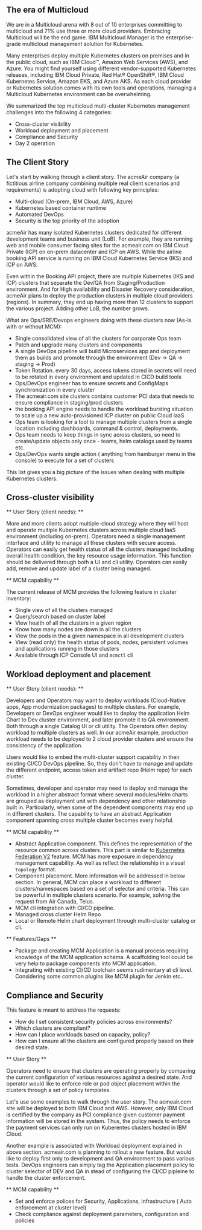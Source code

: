 ## The era of Multicloud

We are in a Multicloud arena with 8 out of 10 enterprises committing to multicloud and 71% use three or more cloud providers. Embracing Multicloud will be the end game. IBM Multicloud Manager is the enterprise-grade multicloud management solution for Kubernetes.

Many enterprises deploy multiple Kubernetes clusters on premises and in the public cloud, such as IBM Cloud™, Amazon Web Services (AWS), and Azure. You might find yourself using different vendor-supported Kubernetes releases, including IBM Cloud Private, Red Hat® OpenShift®, IBM Cloud Kubernetes Service, Amazon EKS, and Azure AKS. As each cloud provider or Kubernetes solution comes with its own tools and operations, managing a Multicloud Kubernetes environment can be overwhelming.

We summarized the top multicloud multi-cluster Kubernetes management challenges into the following 4 categories:

 - Cross-cluster visibility
 - Workload deployment and placement
 - Compliance and Security
 - Day 2 operation

## The Client Story

Let's start by walking through a client story. The acmeAir company (a fictitious airline company combining multiple real client scenarios and requirements) is adopting cloud with following key principles:

 - Multi-cloud (On-prem, IBM Cloud, AWS, Azure)
 - Kubernetes based container runtime
 - Automated DevOps
 - Security is the top priority of the adoption

acmeAir has many isolated Kubernetes clusters dedicated for different development teams and business unit (LoB). For example, they are running web and mobile consumer facing sites for the acmeair.com on IBM Cloud Private (ICP) on on-prem datacenter and ICP on AWS. While the airline booking API service is running on IBM Cloud Kubernetes Service (IKS) and ICP on AWS.

Even within the Booking API project, there are multiple Kubernetes (IKS and ICP) clusters that separate the Dev/QA from Staging/Production environment. And for High availability and Disaster Recovery consideration, acmeAir plans to deploy the production clusters in multiple cloud providers (regions). In summary, they end up having more than 12 clusters to support the various project. Adding other LoB, the number grows.

What are Ops/SRE/Devops engineers doing with these clusters now (As-Is with or without MCM):

 - Single consolidated view of all the clusters for corporate Ops team
 - Patch and upgrade many clusters and components
 - A single DevOps pipeline will build Microservices app and deployment them as builds and promote through the environment (Dev -> QA -> staging -> Prod)
 - Token Rotation. every 30 days, access tokens stored in secrets will need to be rotated in every environment and updated in CICD build tools
 - Ops/DevOps engineer has to ensure secrets and ConfigMaps synchronization in every cluster
 - The acmeair.com site clusters contains customer PCI data that needs to ensure compliance in staging/prod clusters
 - the booking API engine needs to handle the workload bursting situation to scale up a new auto-provisioned ICP cluster on public Cloud IaaS
 - Ops team is looking for a tool to manage multiple clusters from a single location including dashboards, command & control, deployments.
 - Ops team needs to keep things in sync across clusters, so need to create/update objects only once - teams, helm catalogs used by teams etc. 
 - Ops/DevOps wants single action ( anything from hamburger menu in the console) to execute for a set of clusters 

This list gives you a big picture of the issues when dealing with multiple Kubernetes clusters.


## Cross-cluster visibility

** User Story (client needs): **

More and more clients adopt multiple-cloud strategy where they will host and operate multiple Kubernetes clusters across multiple cloud IaaS environment (including on-prem). Operators need a single management interface and utility to manage all these clusters with secure access. Operators can easily get health status of all the clusters managed including overall health condition, the key resource usage information. This function should be delivered through both a UI and cli utility. Operators can easily add, remove and update label of a cluster being managed.

** MCM capability **

The current release of MCM provides the following feature in cluster inventory:

 - Single view of all the clusters managed
 - Query/search based on cluster label
 - View health of all the clusters in a given region
 - Know how many nodes are down in all the clusters
 - View the pods in the a given namespace in all development clusters
 - View (read only) the health status of pods, nodes, persistent volumes and applications running in those clusters
 - Available through ICP Console UI and `mcmctl` cli


## Workload deployment and placement

  ** User Story (client needs): **

  Developers and Operators may want to deploy workloads (Cloud-Native apps, App modernization packages) to multiple clusters. For example, Developers or DevOps engineer would like to deploy the application Helm Chart to Dev cluster environment, and later promote it to QA environment. Both through a single Catalog UI or cli utility. The Operators often deploy workload to multiple clusters as well. In our acmeAir example, production workload needs to be deployed to 2 cloud provider clusters and ensure the consistency of the application.

  Users would like to embed the multi-cluster support capability in their existing CI/CD DevOps pipeline. So, they don't have to manage and update the different endpoint, access token and artifact repo (Helm repo) for each cluster.

  Sometimes, developer and operator may need to deploy and manage the workload in a higher abstract format where several modules/Helm charts are grouped as deployment unit with dependency and other relationship built in. Particularly, when some of the dependent components may end up in different clusters. The capability to have an abstract Application component spanning cross multiple cluster becomes every helpful.

  ** MCM capability **

  - Abstract Application component. This defines the representation of the resource common across clusters. This part is similar to [Kubernetes Federation V2](https://github.com/kubernetes-sigs/federation-v2) feature. MCM has more exposure in dependency management capability. As well as reflect the relationship in a visual `topology` format.
  - Component placement. More information will be addressed in below section. In general, MCM can place a workload to different clusters/namespaces based on a set of selector and criteria. This can be powerful in multiple clusters scenario. For example, solving the request from Air Canada, Telus.
  - MCM cli integration with CI/CD pipeline.
  - Managed cross cluster Helm Repo
  - Local or Remote Helm chart deployment through multi-cluster catalog or cli.


  ** Features/Gaps **

  - Package and creating MCM Application is a manual process requiring knowledge of the MCM application schema. A scaffolding tool could be very help to package components into MCM application.
  - Integrating with existing CI/CD toolchain seems rudimentary at cli level. Considering some common plugins like MCM plugin for Jenkin etc..

## Compliance and Security

  This feature is meant to address the requests:

  - How do I set consistent security policies across environments?
  - Which clusters are compliant?
  - How can I place workloads based on capacity, policy?
  - How can I ensure all the clusters are configured properly based on their desired state.

  ** User Story **

  Operators need to ensure that clusters are operating properly by comparing the current configuration of various resources against a desired state. And operator would like to enforce role or pod object placement within the clusters through a set of policy templates.

  Let's use some examples to walk through the user story.
  The acmeair.com site will be deployed to both IBM Cloud and AWS. However, only IBM Cloud is certified by the company as PCI compliance given customer payment information will be stored in the system. Thus, the policy needs to enforce the payment services can only run on Kuberentes clusters hosted in IBM Cloud.

  Another example is associated with Workload deployment explained in above section. acmeair.com is planning to rollout a new feature. But would like to deploy first only to development and QA environment to pass various tests. DevOps engineers can simply tag the Application placement policy to cluster selector of DEV and QA in stead of configuring the CI/CD pipleine to handle the cluster enforcement.

  ** MCM capability **

  - Set and enforce polices for Security, Applications, infrastructure ( Auto enforcement at cluster level)
  - Check compliance against deployment parameters, configuration and policies
